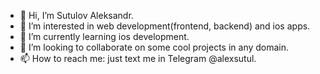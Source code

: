 - 👋 Hi, I’m Sutulov Aleksandr.
- 👀 I’m interested in web development(frontend, backend) and ios apps.
- 🌱 I’m currently learning ios development.
- 💞️ I’m looking to collaborate on some cool projects in any domain.
- 📫 How to reach me: just text me in Telegram @alexsutul.
